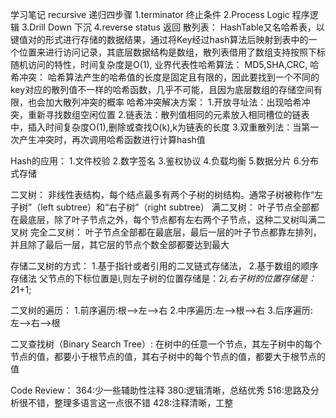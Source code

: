 学习笔记
recursive 递归四步骤
    1.terminator 终止条件
    2.Process Logic 程序逻辑
    3.Drill Down 下沉
    4.reverse status 返回
散列表：
    HashTable又名哈希表，以键值对的形式进行存储的数据结果，通过将Key经过hash算法后映射到表中的一个位置来进行访问记录，其底层数据结构是数组，散列表借用了数组支持按照下标随机访问的特性，时间复杂度是O(1),
业界代表性哈希算法：
    MD5,SHA,CRC,
哈希冲突：
    哈希算法产生的哈希值的长度是固定且有限的，因此要找到一个不同的key对应的散列值不一样的哈希函数，几乎不可能，且因为底层数组的存储空间有限，也会加大散列冲突的概率
哈希冲突解决方案：
    1.开放寻址法：出现哈希冲突，重新寻找数组空闲位置
    2.链表法：散列值相同的元素放入相同槽位的链表中，插入时间复杂度O(1),删除或查找O(k),k为链表的长度
    3.双重散列法：当第一次产生冲突时，再次调用哈希函数进行计算hash值

Hash的应用：
    1.文件校验
    2.数字签名
    3.鉴权协议
    4.负载均衡
    5.数据分片
    6.分布式存储
    
二叉树：
    非线性表结构，每个结点最多有两个子树的树结构。通常子树被称作“左子树”（left subtree）和“右子树”（right subtree）
满二叉树：
    叶子节点全部都在最底层，除了叶子节点之外，每个节点都有左右两个子节点，这种二叉树叫满二叉树
完全二叉树：
    叶子节点全部都在最底层，最后一层的叶子节点都靠左排列，并且除了最后一层，其它层的节点个数全部都要达到最大
    
存储二叉树的方式：
    1.基于指针或者引用的二叉链式存储法，
    2.基于数组的顺序存储法 父节点的下标位置是i,则左子树的位置存储是：2*i,右子树的位置存储是：2*1+1;
    
二叉树的遍历：
    1.前序遍历:根-->左-->右
    2.中序遍历:左-->根-->右
    3.后序遍历:左-->右-->根

二叉查找树（Binary Search Tree）:
    在树中的任意一个节点，其左子树中的每个节点的值，都要小于根节点的值，其右子树中的每个节点的值，都要大于根节点的值
    
    
Code Review：
    364:少一些辅助性注释
    380:逻辑清晰，总结优秀
    516:思路及分析很不错，整理多语言这一点很不错
    428:注释清晰，工整
    

